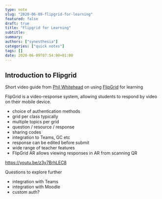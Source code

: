 ```yaml
---
type: note
slug: "2020-06-09-flipgrid-for-learning"
featured: false
draft: true
title: "Flipgrid for Learning"
subtitle: 
summary: 
authors: ["synesthesia"]
categories: ["quick notes"]
tags: []
date: 2020-06-09T07:54:00+01:00
---
```


## Introduction to Flipgrid

Short video guide from [Phil Whitehead](https://mobile.twitter.com/PhilEdTech) on using [FlipGrid](https://info.flipgrid.com) for learning

FlipGrid is a video-response system, allowing students to respond by video on their mobile device.

- choice of authentication methods
- grid per class typically
- multiple topics per grid
- question / resource / response
- sharing codes 
- integration to Teams, GC etc
- response can be edited before submit
- wide range of teacher features
- FlipGrid AR allows viewing responses in AR from scanning QR

https://youtu.be/z3y7BrhLEC8

Questions to explore further

- integration with Teams
- integration with Moodle
- custom auth?



